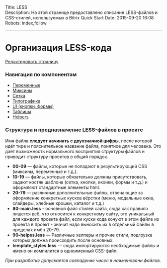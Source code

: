 Title: LESS  
Description: На этой странице предоставлено описание LESS-файлов и CSS-стилей, используемых в Bitrix Quick Start
Date: 2015-09-20 16:08 
Robots: index,follow  

----

# Организация LESS-кода

<a href="https://github.com/pafnuty/bqs-site/blob/dev/content/documentation/less/index.md" class="btn btn-mini" target="_blank">Редактировать страницу</a>
</div>

### Навигация по компонентам
- [Переменные](/documentation/less/variables)
- [Миксины](/documentation/less/mixins)
- [Сетка](/documentation/less/grid)
- [Типографика](/documentation/less/typography)
- [UI (кнопки, формы)](/documentation/less/ui)
- [Таблицы](/documentation/less/tables)
- [Helpers](/documentation/less/helpers)

### Структура и предназначение LESS-файлов в проекте

Имя файла **следует начинать с двухзначной цифры**, после которой идёт тире и пояснительное название файла, понятное для человека.
Это даёт возможность нормального восприятия структуры файлов и приводит структуру проектов в общий порядок.

- **00-09** — файлы, которые не попадают в результирующий CSS (миксины, переменные и т.д.).
- **10-19** — файлы, которые обязательно должны присутствовать, задают костяк шаблона (сетка, кнопки, иконки, формы и т.д.) и оформляют стандартные элементы html.
- **20-79** — различные дополнительные файлы, отвечающие за оформление конкретных кусков вёрстки (меню, модальные окна, слайдеры, хлебные крошки, каталог и т.д.)
- **80-main.less** - основной файл стилей сайта, сюда как правило пишется всё, что относится к конкретному сайту, это уникальный для каждого проекта файл, если куски кода кочуют в этом файле из проекта в проект - значит надо выносить их в отдельный файлы в пределах имён 20-79.
- **90-helpes.less** — Различные хелперы и прочие стили, подгрузка которых должна происходить после основных.
- **template_styles.less** — сюда импортируются необходимые файлы и имено он компилится в одноименный CSS-файл. 

*При разработке допускается совпадение чисел в наименовани файлов.*




